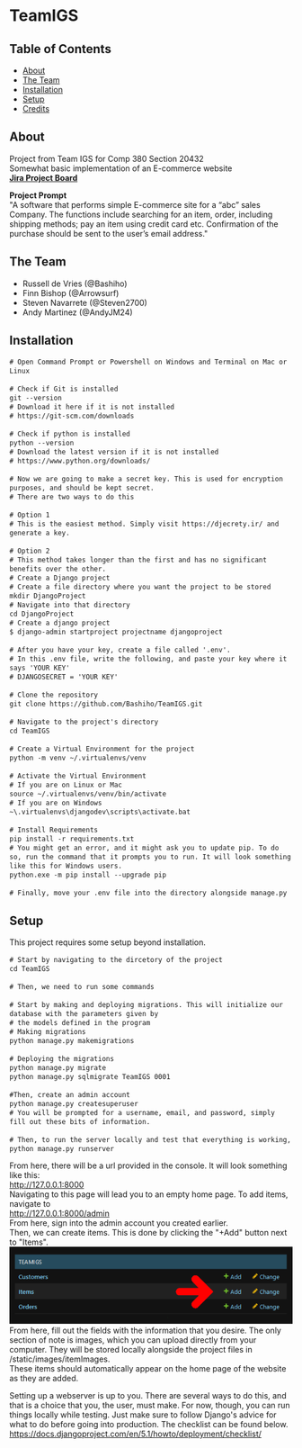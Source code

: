 # TeamIGS

## Table of Contents
- [About](#-about)
- [The Team](#-the-team)
- [Installation](#-installation)
- [Setup](#-setup)
- [Credits](#-credits)

## About
Project from Team IGS for Comp 380 Section 20432\
Somewhat basic implementation of an E-commerce website\
**[Jira Project Board](https://teamigs.atlassian.net/jira/software/projects/SCRUM/boards/1/backlog)**

**Project Prompt**\
"A software that performs simple E-commerce site for a “abc” sales Company. The functions include searching for
an item, order, including shipping methods; pay an item using credit card etc. Confirmation of the purchase
should be sent to the user’s email address."

## The Team
- Russell de Vries (@Bashiho)
- Finn Bishop (@Arrowsurf)
- Steven Navarrete (@Steven2700)
- Andy Martinez (@AndyJM24)

## Installation
```shell
# Open Command Prompt or Powershell on Windows and Terminal on Mac or Linux

# Check if Git is installed
git --version
# Download it here if it is not installed 
# https://git-scm.com/downloads

# Check if python is installed 
python --version
# Download the latest version if it is not installed
# https://www.python.org/downloads/

# Now we are going to make a secret key. This is used for encryption purposes, and should be kept secret.
# There are two ways to do this

# Option 1
# This is the easiest method. Simply visit https://djecrety.ir/ and generate a key.

# Option 2
# This method takes longer than the first and has no significant benefits over the other.
# Create a Django project
# Create a file directory where you want the project to be stored
mkdir DjangoProject
# Navigate into that directory
cd DjangoProject
# Create a django project
$ django-admin startproject projectname djangoproject

# After you have your key, create a file called '.env'. 
# In this .env file, write the following, and paste your key where it says 'YOUR KEY' 
# DJANGOSECRET = 'YOUR KEY'

# Clone the repository
git clone https://github.com/Bashiho/TeamIGS.git

# Navigate to the project's directory
cd TeamIGS

# Create a Virtual Environment for the project
python -m venv ~/.virtualenvs/venv

# Activate the Virtual Environment
# If you are on Linux or Mac
source ~/.virtualenvs/venv/bin/activate
# If you are on Windows
~\.virtualenvs\djangodev\scripts\activate.bat

# Install Requirements
pip install -r requirements.txt
# You might get an error, and it might ask you to update pip. To do so, run the command that it prompts you to run. It will look something like this for Windows users.
python.exe -m pip install --upgrade pip

# Finally, move your .env file into the directory alongside manage.py
```

## Setup
This project requires some setup beyond installation.
```shell
# Start by navigating to the dircetory of the project
cd TeamIGS

# Then, we need to run some commands

# Start by making and deploying migrations. This will initialize our database with the parameters given by
# the models defined in the program
# Making migrations
python manage.py makemigrations

# Deploying the migrations
python manage.py migrate
python manage.py sqlmigrate TeamIGS 0001

#Then, create an admin account
python manage.py createsuperuser
# You will be prompted for a username, email, and password, simply fill out these bits of information.

# Then, to run the server locally and test that everything is working,
python manage.py runserver

```

From here, there will be a url provided in the console. It will look something like this:\
http://127.0.0.1:8000 \
Navigating to this page will lead you to an empty home page. To add items, navigate to\
http://127.0.0.1:8000/admin \
From here, sign into the admin account you created earlier.\
Then, we can create items. This is done by clicking the "+Add" button next to "Items".\
![Add Items](https://github.com/Bashiho/TeamIGS/blob/main/Resources/readme-arrow-items.png?raw=true)\
From here, fill out the fields with the information that you desire. The only section of note is images, which you can upload directly from your computer. They will be stored locally alongside the project files in /static/images/itemImages.\
These items should automatically appear on the home page of the website as they are added.

Setting up a webserver is up to you. There are several ways to do this, and that is a choice that you, the user, must make. For now, though, you can run things locally while testing. Just make sure to follow Django's advice for what to do before going into production. The checklist can be found below. \
https://docs.djangoproject.com/en/5.1/howto/deployment/checklist/
